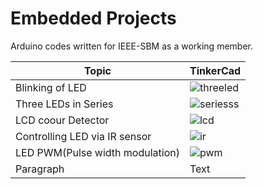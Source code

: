 # Embedded Projects
Arduino codes written for IEEE-SBM as a working member.

| Topic | TinkerCad |
| ----------- | ----------- |
| Blinking of LED | ![threeled](https://user-images.githubusercontent.com/77496255/189618813-516d8399-0a39-47ed-813c-8aabe9d38da7.png) |
| Three LEDs in Series | ![seriesss](https://user-images.githubusercontent.com/77496255/189623121-4814550b-c89a-4e83-a883-837429227e0f.png)|
| LCD coour Detector |![lcd](https://user-images.githubusercontent.com/77496255/189972243-d0c703bb-f736-4e6b-8dc8-fddfa75f48ab.png)|
| Controlling LED via IR sensor| ![ir](https://user-images.githubusercontent.com/77496255/189971522-35e2f743-e57a-4b7b-be94-7b396e8b3e88.png)|
| LED PWM(Pulse width modulation) | ![pwm](https://user-images.githubusercontent.com/77496255/189973208-eee6950b-deba-4214-8cae-8b7bfcba149b.png) |
| Paragraph | Text |
